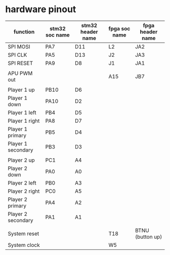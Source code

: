 # hardware pinout

|function|stm32 soc name|stm32 header name|fpga soc name|fpga header name|
|-|-|-|-|-|
|SPI MOSI|PA7|D11|L2|JA2|
|SPI CLK|PA5|D13|J2|JA3|
|SPI RESET|PA9|D8|J1|JA1|
||
|APU PWM out|||A15|JB7|
||
|Player 1 up|PB10|D6|
|Player 1 down|PA10|D2|
|Player 1 left|PB4|D5|
|Player 1 right|PA8|D7|
|Player 1 primary|PB5|D4|
|Player 1 secondary|PB3|D3|
||
|Player 2 up|PC1|A4
|Player 2 down|PA0|A0
|Player 2 left|PB0|A3
|Player 2 right|PC0|A5
|Player 2 primary|PA4|A2
|Player 2 secondary|PA1|A1
||
|System reset|||T18|BTNU (button up)|
|System clock|||W5|

